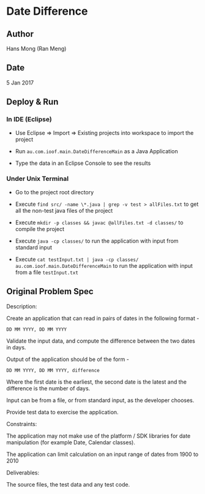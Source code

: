 # Date Difference

## Author

Hans Mong (Ran Meng)

## Date

5 Jan 2017

## Deploy & Run

### In IDE (Eclipse)

* Use Eclipse => Import => Existing projects into workspace to import the project

* Run `au.com.ioof.main.DateDifferenceMain` as a Java Application

* Type the data in an Eclipse Console to see the results

### Under Unix Terminal

* Go to the project root directory

* Execute `find src/ -name \*.java | grep -v test > allFiles.txt` to get all the non-test java files of the project

* Execute `mkdir -p classes && javac @allFiles.txt -d classes/` to compile the project

* Execute `java -cp classes/` to run the application with input from standard input

* Execute `cat testInput.txt | java -cp classes/ au.com.ioof.main.DateDifferenceMain` to run the application with input from a file `testInput.txt`

## Original Problem Spec

Description:

Create an application that can read in pairs of dates in the following
format -

    DD MM YYYY, DD MM YYYY

Validate the input data, and compute the difference between the two dates
in days.

Output of the application should be of the form -

    DD MM YYYY, DD MM YYYY, difference

Where the first date is the earliest, the second date is the latest and the difference is the number of days.

Input can be from a file, or from standard input, as the developer chooses.

Provide test data to exercise the application.

Constraints:

The application may not make use of the platform / SDK libraries for date manipulation
(for example Date, Calendar classes).

The application can limit calculation on an input range of dates from 1900 to 2010


Deliverables:

The source files, the test data and any test code.
